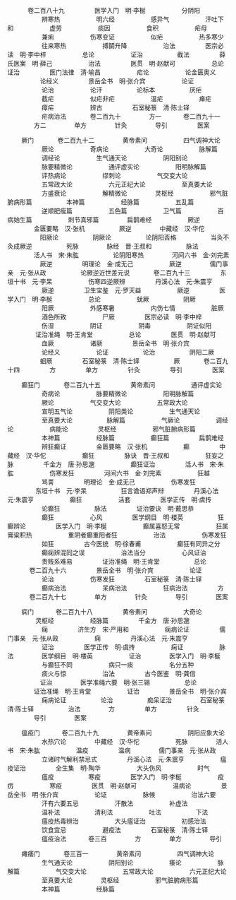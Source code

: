 <!-- { "loadSidebar": true } -->
　　　  卷二百八十九
　　 　　 医学入门　明·李梴
　　 　　　 分阴阳
　　 　　　 辨寒热
　　 　　　 明六经
　　 　　　 感异气
　　 　　　 汗吐下和
　　 　　　 虚劳
　　 　　　 痰因
　　 　　　 食积
　　 　　　 疟母
　　 　　　 兼痢
　　 　　　 伤寒变证
　　 　　　 似疟
　　 　　　 热多寒少
　　 　　　 往来寒热
　　 　　　 搏鬬升降
　　 　　　 治法
　　 　　 医宗必读　明·李中梓
　　 　　　 总论
　　 　　　 证治
　　　　　  截法
　　 　　 薛氏医案　明·薛己
　　 　　　 治法
　　 　　 医贯　明·赵献可
　　 　　　 总论证治
　　 　　 医门法律　清·喻昌
　　 　　　 疟论
　　 　　　 论金匮奥义
　　　　　  论经义
　　 　　 景岳全书　明·张介宾
　　 　　　 论证
　　 　　　 论治
　　 　　　 论汗
　　　　　  论标本
　　　　　  厌疟
　　 　　　 截疟
　　 　　　 似疟非疟
　　 　　　 温疟
　　 　　　 瘅疟
　　 　　　 瘴疟
　　 　　　 辨古
　　 　　 石室秘箓　清·陈士铎
　　 　　　 疟病治法
　　 　 卷二百九十
　　　　  方一
　　　  卷二百九十一
　　　　  方二
　　　　  单方
　　　　  针灸
　　　　  导引
　　 　　 医案

　　  厥门
　　 　 卷二百九十二
　　　　  黄帝素问
　　 　　　 四气调神大论
　　 　　　 厥论
　　 　　　 奇病论
　　 　　　 大奇论
　　 　　　 脉解篇
　　 　　　 调经论
　　 　　　 生气通天论
　　 　　　 阴阳别论
　　 　　　 脉要精微论
　　 　　　 通评虚实论
　　 　　　 阳明脉解篇
　　 　　　 评热病论
　　 　　　 缪刺论
　　 　　　 气交变大论
　　 　　　 五常政大论
　　 　　　 六元正纪大论
　　 　　　 至真要大论
　　 　　　 方盛衰论
　　 　　　 解精微论
　　　　  灵枢经
　　 　　　 邪气脏腑病形篇
　　　　　  本神篇
　　 　　　 经脉篇
　　 　　　 五乱篇
　　 　　　 逆顺肥瘦篇
　　 　　　 五色篇
　　 　　　 卫气篇
　　 　　　 百病始生篇
　　 　　　 刺节真邪篇
　　　　  扁鹊难经
　　 　　　 厥逆
　　　　  金匮要略　汉·张机
　　　　　  厥逆
　　　　  中藏经　汉·华佗
　　　　　  阳厥论
　　　　　  阴厥论
　　　　　  论阴阳否格
　　　　　  当灸不灸成厥逆
　　　　　  死脉
　　　　  脉经　晋·王叔和
　　　　　  脉法
　　　　  活人书　宋·朱肱
　　　　　  论阴阳寒热
　　　　  河间六书　金·刘完素
　　　　　  厥逆
　　 　　 明理论　金·成无己
　　 　　　 厥逆
　　　　  儒门事亲　元·张从政
　　　　　  论厥逆近世差元说
　　 　 卷二百九十三
　　 　　 东垣十书　元·李杲
　　 　　　 伤寒四逆厥辨
　　 　　 丹溪心法　元·朱震亨
　　 　　　 厥逆
　　 　　 卫生宝鉴　元·罗天益
　　 　　　 厥逆
　　 　　 医学入门　明·李梴
　　 　　　 总论
　　 　　　 蚘厥
　　　　　  阴厥
　　 　　　 阳厥
　　 　　　 外感寒暑
　　 　　　 内伤七情
　　 　　　 脏厥
　　 　　　 酒色所致
　　 　　　 尸厥
　　 　　 医宗必读　明·李中梓
　　 　　　 伤湿
　　 　　　 阴证
　　 　　　 阴毒
　　 　　　 阴证似阳
　　　 　 证治准绳　明·王肯堂
　　 　　　 总论
　　 　　 医贯　明·赵献可
　　 　　　 血厥
　　 　　　 诸厥
　　 　　 景岳全书　明·张介宾
　　 　　　 论经义
　　 　　　 论证
　　　　　  论治
　　　　　  阴阳二厥
　　　　　  蛔厥
　　 　　 石室秘箓　清·陈士铎
　　　　　  厥
　　 　 卷二百九十四
　　 　　 方
　　 　　 单方
　　 　　 针灸
　　 　　 导引
　　 　　 医案

　　  癫狂门
　　 　 卷二百九十五
　　 　　 黄帝素问
　　 　　　 通评虚实论
　　 　　　 奇病论
　　 　　　 脉要精微论
　　 　　　 阳明脉解篇
　　 　　　 厥论
　　 　　　 气交变大论
　　 　　　 五常政大论
　　 　　　 宣明五气论
　　 　　　 阴阳类论
　　 　　　 生气通天论
　　 　　　 至真要大论
　　　　　  脉解篇
　　 　　　 气厥论
　　 　　　 调经论
　　 　　　 病能论
　　 　　 灵枢经
　　 　　　 邪气脏腑病形篇
　　 　　　 本神篇
　　 　　　 经脉篇
　　 　　　 癫狂篇
　　 　　 扁鹊难经
　　 　　　 辨狂癫证
　　 　　 金匮要略　汉·张机
　　 　　　 癫
　　 　　 中藏经　汉·华佗
　　 　　　 癫狂
　　 　　 脉诀　晋·王叔和
　　 　　　 狂妄之脉
　　 　　 千金方　唐·孙思邈
　　 　　　 癫狂证治
　　 　　 活人书　宋·朱肱
　　 　　　 伤寒发狂
　　 　　 河间六书　金·刘完素
　　 　　　 狂越
　　 　　　 骂詈
　　 　　 明理论　金·成无己
　　 　　　 伤寒发狂
　　 　　 东垣十书　元·李杲
　　　　　  狂言谵语郑声辩
　　 　　 丹溪心法　元·朱震亨
　　 　　　 癫狂
　　 　　　 活套
　　 　　 医学正传　明·虞抟
　　 　　　 论癫狂
　　　　　  脉法
　　 　　 证治要诀　明·戴思恭
　　 　　　 癫狂
　　 　　　 心风
　　 　　 医学纲目　明·楼英
　　　　　  狂癫辨论
　　 　　 医学入门　明·李梴
　　 　　　 癫属喜怒无常
　　 　　　 狂属膏粱积热
　　 　　　 重阴者癫重阳者狂
　　 　　　 治法
　　 　　　 伤寒发狂
　　 　　　 如狂
　　 　　 古今医统　明·徐春甫
　　 　　　 癫狂有同异之分
　　 　　　 癫痫辨混同之误
　　 　　　 治法当分
　　 　　　 心风证治
　　 　　　 贵贱系难易
　　 　　 证治准绳　明·王肯堂
　　　　　  总论
　　 　 卷二百九十六
　　 　　 景岳全书　明·张介宾
　　 　　　 论证
　　 　　　 论治
　　 　　　 伤寒发狂
　　 　　 石室秘箓　清·陈士铎
　　 　　　 癫病治法
　　 　　　 呆病治法
　　 　　　 狂病治法
　　 　　 方
　　 　 卷二百九十七
　　　　  单方
　　　　  针灸
　　　　  导引
　　　　  医案

　　  痫门
　　　  卷二百九十八
　　 　　 黄帝素问
　　 　　　 大奇论
　　 　　 灵枢经
　　 　　　 经脉篇
　　 　　 千金方　唐·孙思邈
　　 　　　 痫
　　 　　 济生方　宋·严用和
　　 　　　 痫病论证
　　 　　 儒门事亲　元·张从政
　　 　　　 痫
　　 　　 丹溪心法　元·朱震亨
　　 　　　 证治
　　 　　 医学正传　明·虞抟
　　 　　　 痫证
　　 　　　 脉法
　　　　  医学纲目　明·楼英
　　 　　　 证治
　　　　  医学入门　明·李梴
　　 　　　 与癫狂不同
　　 　　　 病只一痰
　　 　　　 名分五种
　　 　　　 痰火与惊
　　 　　　 治法
　　 　　 古今医鉴　明·龚信
　　　　　  证治
　　　　  医学准绳六要　明·张三锡　　 　　　 总论
　　　　  证治准绳　明·王肯堂
　　 　　　 证治
　　 　　 景岳全书　明·张介宾
　　 　　　 痫病论证
　　　　　  论治
　　　　　  痴呆证治
　　　　  石室秘箓　清·陈士铎
　　　　　  治法
　　　　  方
　　 　　 单方
　　 　　 针灸
　　　　  导引
　　　　  医案

　　  瘟疫门
　　　  卷二百九十九
　　　　  黄帝素问
　　 　　　 阴阳应象大论
　　 　　　 水热穴论
　　　　  中藏经　汉·华佗
　　 　　　 死脉
　　　　  活人书　宋·朱肱
　　 　　　 温疫
　　 　　 温病
　　　　  儒门事亲　元·张从政
　　 　　　 立诸时气解利禁忌式
　　 　　 丹溪心法　元·朱震亨
　　 　　　 瘟疫证治
　　 　　 全生集　明·陶华
　　 　　　 大头伤风
　　 　　　 时气
　　 　　　 瘟疫
　　　　　  寒疫
　　 　　 医学入门　明·李梴
　　 　　　 疫疠
　　 　　　 寒疫
　　 　　 医贯　明·赵献可
　　 　　　 温病论
　　 　　 景岳全书　明·张介宾
　　 　　　 论证
　　 　　　 脉候
　　 　　　 治法六要
　　 　　　 汗有六要五忌
　　 　　　 汗散法
　　 　　　 补虚法
　　 　　　 温补法
　　　　　  清利法
　　 　　　 吐法
　　　　　  下法
　　 　　　 瘟疫热毒辨治
　　 　　　 大头瘟证治
　　 　　　 初感治法
　　 　　　 饮食宜忌
　　 　　　 避疫法
　　 　　 石室秘箓　清·陈士铎
　　 　　　 瘟疫治法
　　　  卷三百
　　　　  方
　　　　  单方
　　　　  导引

　　  瘫痿门
　　 　 卷三百一
　　　　  黄帝素问
　　 　　　 四气调神大论
　　 　　　 生气通天论
　　 　　　 阴阳别论
　　 　　　 痿论
　　 　　　 脉解篇
　　 　　　 气交变大论
　　 　　　 五常政大论
　　 　　　 六元正纪大论
　　 　　　 至真要大论
　　　　  灵枢经
　　 　　　 邪气脏腑病形篇
　　 　　　 本神篇
　　 　　　 经脉篇
